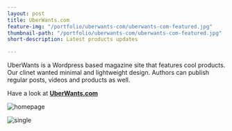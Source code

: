```yaml
---
layout: post
title: UberWants.com
feature-img: "/portfolio/uberwants-com/uberwants-com-featured.jpg"
thumbnail-path: "/portfolio/uberwants-com/uberwants-com-featured.jpg"
short-description: Latest products updates

---
```

UberWants is a Wordpress based magazine site that features cool products. Our clinet wanted minimal and lightweight design. Authors can publish regular posts, videos and products as well. 

Have a look at **[UberWants.com](http://uberwants.com "UberWants.com")**

![homepage](/portfolio/uberwants-com/homepage.png)

![single](/portfolio/uberwants-com/single.png)